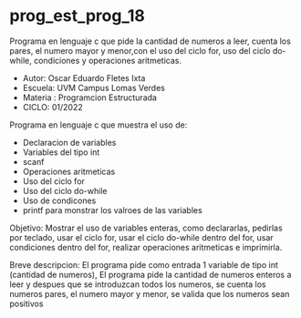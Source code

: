 # prog_est_prog_18
Programa en lenguaje c que pide la cantidad de numeros a leer, cuenta los pares, el numero mayor y menor,con el uso del ciclo for, uso del ciclo do-while, condiciones y operaciones aritmeticas.
* Autor: Oscar Eduardo Fletes Ixta
* Escuela: UVM Campus Lomas Verdes
* Materia : Programcion Estructurada
* CICLO: 01/2022

Programa en lenguaje c que muestra el uso de:
* Declaracion de variables 
* Variables del tipo int
* scanf
* Operaciones aritmeticas 
* Uso del ciclo for
* Uso del ciclo do-while
* Uso de condicones
* printf para monstrar los valroes de las variables

Objetivo:
Mostrar el uso de variables enteras, como declararlas, pedirlas por teclado, usar el ciclo for, usar el ciclo do-while dentro del for, usar condiciones dentro del for, realizar operaciones aritmeticas e imprimirla.

Breve descripcion:
El programa pide como entrada 1 variable de tipo int (cantidad de numeros),
El programa pide la cantidad de numeros enteros a leer y despues que se introduzcan todos los numeros, se cuenta los numeros pares, el numero mayor y menor, se valida que los numeros sean positivos
